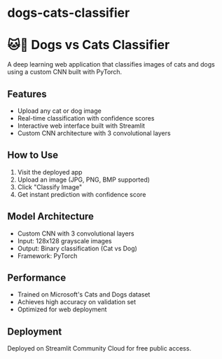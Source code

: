# dogs-cats-classifier

# 🐱🐶 Dogs vs Cats Classifier

A deep learning web application that classifies images of cats and dogs using a custom CNN built with PyTorch.

## Features
- Upload any cat or dog image
- Real-time classification with confidence scores
- Interactive web interface built with Streamlit
- Custom CNN architecture with 3 convolutional layers

## How to Use
1. Visit the deployed app
2. Upload an image (JPG, PNG, BMP supported)
3. Click "Classify Image"
4. Get instant prediction with confidence score

## Model Architecture
- Custom CNN with 3 convolutional layers
- Input: 128x128 grayscale images
- Output: Binary classification (Cat vs Dog)
- Framework: PyTorch

## Performance
- Trained on Microsoft's Cats and Dogs dataset
- Achieves high accuracy on validation set
- Optimized for web deployment

## Deployment
Deployed on Streamlit Community Cloud for free public access.
